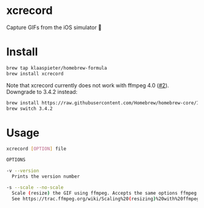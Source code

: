# xcrecord

Capture GIFs from the iOS simulator 🎥

# Install

```sh
brew tap klaaspieter/homebrew-formula
brew install xcrecord
```

Note that xcrecord currently does not work with ffmpeg 4.0 ([#2]). Downgrade to 3.4.2 instead:

```sh
brew install https://raw.githubusercontent.com/Homebrew/homebrew-core/18b47ee7e250f4e0447dc6454d9189d1fae0c6a5/Formula/ffmpeg.rb
brew switch 3.4.2
```

[#2]: https://github.com/klaaspieter/xcrecord/issues/2

# Usage

```sh
xcrecord [OPTION] file

OPTIONS

-v --version
  Prints the version number

-s --scale --no-scale
  Scale (resize) the GIF using ffmpeg. Accepts the same options ffmpeg does. The default is “-1:480”.
  See https://trac.ffmpeg.org/wiki/Scaling%20(resizing)%20with%20ffmpeg for more information.

```
